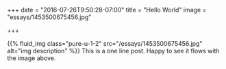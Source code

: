 +++
date = "2016-07-26T9:50:28-07:00"
title = "Hello World"
image = "essays/1453500675456.jpg"

+++

{{% fluid_img class="pure-u-1-2" src="/essays/1453500675456.jpg" alt="img description" %}}
This is a one line post.  Happy to see it flows with the image above.
